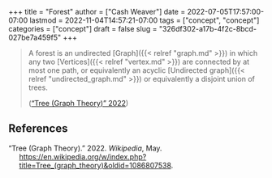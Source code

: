 +++
title = "Forest"
author = ["Cash Weaver"]
date = 2022-07-05T17:57:00-07:00
lastmod = 2022-11-04T14:57:21-07:00
tags = ["concept", "concept"]
categories = ["concept"]
draft = false
slug = "326df302-a17b-4f2c-8bcd-027be7a459f5"
+++

> A forest is an undirected [Graph]({{< relref "graph.md" >}}) in which any two [Vertices]({{< relref "vertex.md" >}}) are connected by at most one path, or equivalently an acyclic [Undirected graph]({{< relref "undirected_graph.md" >}}) or equivalently a disjoint union of trees.
>
> (<a href="#citeproc_bib_item_1">“Tree (Graph Theory)” 2022</a>)

## References

<style>.csl-entry{text-indent: -1.5em; margin-left: 1.5em;}</style><div class="csl-bib-body">
  <div class="csl-entry"><a id="citeproc_bib_item_1"></a>“Tree (Graph Theory).” 2022. <i>Wikipedia</i>, May. <a href="https://en.wikipedia.org/w/index.php?title=Tree_(graph_theory)&oldid=1086807538">https://en.wikipedia.org/w/index.php?title=Tree_(graph_theory)&#38;oldid=1086807538</a>.</div>
</div>
